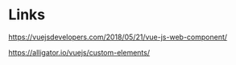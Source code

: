 # Links
https://vuejsdevelopers.com/2018/05/21/vue-js-web-component/

https://alligator.io/vuejs/custom-elements/
